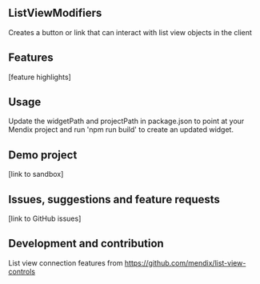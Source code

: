 ## ListViewModifiers
Creates a button or link that can interact with list view objects in the client

## Features
[feature highlights]

## Usage
Update the widgetPath and projectPath in package.json to point at your Mendix project and run 'npm run build' to create an updated widget.

## Demo project
[link to sandbox]

## Issues, suggestions and feature requests
[link to GitHub issues]

## Development and contribution
List view connection features from https://github.com/mendix/list-view-controls